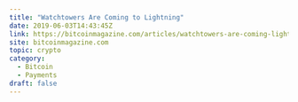 ```yaml
---
title: "Watchtowers Are Coming to Lightning"
date: 2019-06-03T14:43:45Z
link: https://bitcoinmagazine.com/articles/watchtowers-are-coming-lightning/?utm_medium=RSS&utm_source=hune
site: bitcoinmagazine.com
topic: crypto
category:
  - Bitcoin
  - Payments
draft: false
---
```

